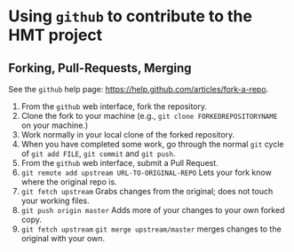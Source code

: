 # Using `github` to contribute to the HMT project




## Forking, Pull-Requests, Merging ##

See the `github` help page: <https://help.github.com/articles/fork-a-repo>.

1. From the `github` web interface, fork the repository.
1. Clone the fork to your machine (e.g., `git clone FORKEDREPOSITORYNAME` on your machine.)
1. Work normally in your local clone of the forked repository.
1. When you have completed some work, go through the normal `git` cycle of `git add FILE`, `git commit` and `git push`.
1. From the `github` web interface, submit a Pull Request.
1. `git remote add upstream URL-TO-ORIGINAL-REPO` Lets your fork know where the original repo is.
1. `git fetch upstream` Grabs changes from the original; does not touch your working files.
1. `git push origin master` Adds more of your changes to your own forked copy.
1. `git fetch upstream` `git merge upstream/master` merges changes to the original with your own.
